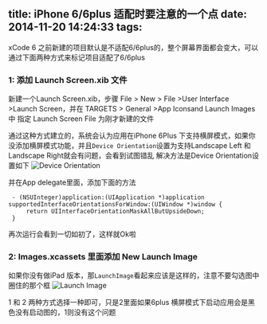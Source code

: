 title: iPhone 6/6plus 适配时要注意的一个点
date: 2014-11-20 14:24:33
tags:
---
xCode 6 之前新建的项目默认是不适配6/6plus的，整个屏幕界面都会变大，可以通过下面两种方式来标记项目适配了6/6plus
### 1: 添加 Launch Screen.xib 文件
新建一个Launch Screen.xib，步骤 File > New > File >User Interface >Launch Screen，并在 TARGETS > General >App Iconsand Launch Images 中 指定 Launch Screen File 为刚才新建的文件

通过这种方式建立的，系统会认为应用在iPhone 6Plus 下支持横屏模式，如果你没添加横屏模式功能，并且`Device Orientation`设置为支持Landscape Left 和Landscape Right就会有问题，会看到试图错乱
解决方法是Device Orientation设置如下
![Device Orientation](http://upload-images.jianshu.io/upload_images/68070-c6eaa09154a8c028.png)

并在App delegate里面，添加下面的方法

     - (NSUInteger)application:(UIApplication *)application  supportedInterfaceOrientationsForWindow:(UIWindow *)window {
         return UIInterfaceOrientationMaskAllButUpsideDown;
     }

再次运行会看到一切如初了，这样就Ok啦

### 2: Images.xcassets 里面添加  New Launch Image
如果你没有做iPad 版本，那`LaunchImage`看起来应该是这样的，注意不要勾选图中圈住的那个框
![Launch Image](http://upload-images.jianshu.io/upload_images/68070-f9f5fe6aeded9ab1.png)

1 和 2 两种方式选择一种即可，只是2里面如果6plus 横屏模式下启动应用会是黑色没有启动图的，1则没有这个问题
